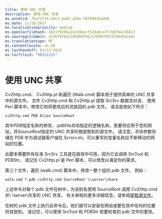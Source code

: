 ```yaml
---
title: 使用 UNC 共享
description: 使用 UNC 共享
ms.assetid: 7baf157d-e8c3-4ad5-a56e-58f8983da4d9
ms.date: 11/28/2017
ms.localizationpriority: medium
ms.openlocfilehash: 1621fd19ba2a159becf52babce7c7b87bac5b617
ms.sourcegitcommit: a33b7978e22d5bb9f65ca7056f955319049a2e4c
ms.translationtype: MT
ms.contentlocale: zh-CN
ms.lasthandoff: 01/31/2019
ms.locfileid: "56521215"
---
```

# <a name="using-unc-shares"></a>使用 UNC 共享


Cv2http.cmd、 Cv2http.pl 和遍历 (Walk.cmd) 脚本用于提供简单的 UNC 共享中的源文件。 文件 Cv2http.cmd 和 Cv2http.pl 提取 SrcSrv 数据流对该、 使用 Perl 脚本中，修改它和将更改后的流放回的.pdb 文件。 语法是按如下所示：

`cv2http.cmd PDB Alias SourceRoot`

其中*PDB*指定名称的修改，.pdbfile*别名*指定的逻辑名称，若要将应用于您的网站，并*SourceRoot*指定的 UNC 共享的根提取到的源文件。 请注意，*别名*参数存储在 PDB 中为调试器客户端在 Scrsrv.ini，可以重写的变量名称应不断移动的网站的位置。

此脚本需要所有标准 SrcSrv 工具是在路径中可用，因为它会调用 SrcTool 和 PDBStr。 请记住 Cv2http.pl 是 Perl 脚本，可以修改以满足你的需求。

第三个文件，遍历 (walk.cmd) 脚本中，修改一整个组的.pdb 文件。 例如：

```console
walk.cmd *.pdb cv2http.cmd SourceRoot \\server\share
```

上述命令对每个.pdb 文件在树中，为该别名使用 SourceRoot 调用 Cv2http.cmd 并\\ \\server\\共享的 UNC 共享。 有关审核的更多详细信息，请参阅[提取源文件](extracting-source-files.md)。

在树的.pdb 文件上执行此命令后，他们就可以安装在网站或要在其中任何的位置将其放到。 请记住，可以使用 SrcTool 和 PDBStr 若要检查的.pdb 文件的更改。

 

 





